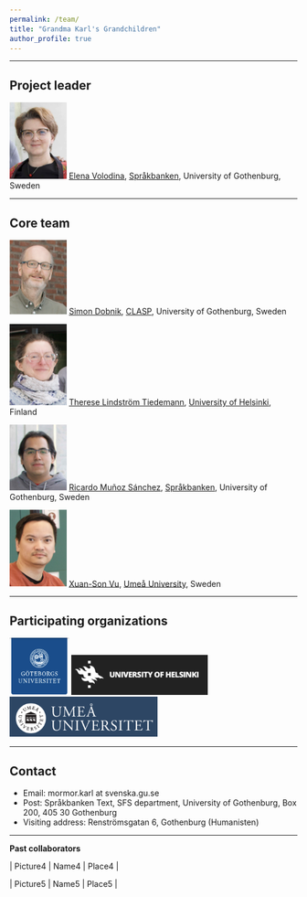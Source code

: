 ```yaml
---
permalink: /team/
title: "Grandma Karl's Grandchildren"
author_profile: true
---
```


------
## Project leader

<img src="../assets/images/Elena-2023.png" alt="Elena" width="100"/>  [Elena Volodina](https://spraakbanken.gu.se/en/about/staff/elena),  [Språkbanken](https://spraakbanken.gu.se/en), University of Gothenburg, Sweden 

--------

## Core team

<img src="../assets/images/Simon-2023.png" alt="Simon" width="100"/>  [Simon Dobnik](https://www.gu.se/en/about/find-staff/simondobnik), [CLASP](https://gu-clasp.github.io/), University of Gothenburg, Sweden 

<img src="../assets/images/Therese-2023-2.png" alt="Therese" width="100"/> [Therese Lindström Tiedemann](https://researchportal.helsinki.fi/en/persons/therese-lindstr%C3%B6m-tiedemann),  [University of Helsinki](https://researchportal.helsinki.fi/en/), Finland 

<img src="../assets/images/Ricardo-2023.png" alt="Ricarco" width="100"/>  [Ricardo Muñoz Sánchez](https://rimusa.github.io/), [Språkbanken](https://spraakbanken.gu.se/en), University of Gothenburg, Sweden 

<img src="../assets/images/Sonny-2023.png" alt="Sonny" width="100"/>  [Xuan-Son Vu](https://people.cs.umu.se/sonvx/),  [Umeå University](https://www.umu.se/institutionen-for-datavetenskap/), Sweden

--------

## Participating organizations

<img src="../assets/images/GU-logo.png" alt="University of Gothenburg" height="100"/> <img src="../assets/images/HU-logo.png" alt="University of Helsinki" height="70"/> <img src="../assets/images/UmU-logo.png" alt="Umeå University " height="70"/>   

--------

## Contact

* Email: mormor.karl at svenska.gu.se
* Post: Språkbanken Text, SFS department, University of Gothenburg, Box 200, 405 30 Gothenburg
* Visiting address: Renströmsgatan 6, Gothenburg (Humanisten)

--------

**Past collaborators**

| Picture4 | Name4 | Place4 |

| Picture5 | Name5 | Place5 |




